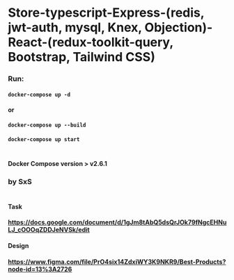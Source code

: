 # Store-typescript-Express-(redis, jwt-auth, mysql, Knex, Objection)-React-(redux-toolkit-query, Bootstrap, Tailwind CSS)
 
### Run:


#### `docker-compose up -d`

####   or

#### `docker-compose up --build`
#### `docker-compose up start`

#
#### Docker Compose version > v2.6.1

### by SxS

#
#
####   Task
####   https://docs.google.com/document/d/1gJm8tAbQ5dsQrJOk79fNgcEHNuLJ_cOOOqZDDJeNVSk/edit


####   Design
####   https://www.figma.com/file/PrO4six14ZdxiWY3K9NKR9/Best-Products?node-id=13%3A2726
